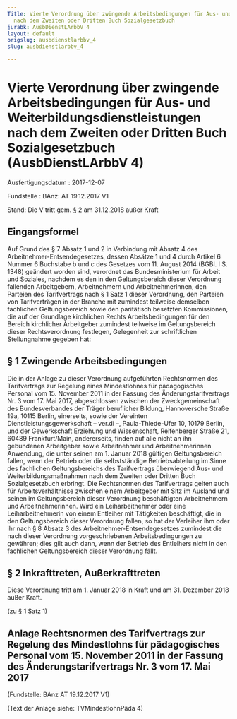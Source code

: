 ```yaml
---
Title: Vierte Verordnung über zwingende Arbeitsbedingungen für Aus- und Weiterbildungsdienstleistungen
  nach dem Zweiten oder Dritten Buch Sozialgesetzbuch
jurabk: AusbDienstLArbbV 4
layout: default
origslug: ausbdienstlarbbv_4
slug: ausbdienstlarbbv_4

---
```


# Vierte Verordnung über zwingende Arbeitsbedingungen für Aus- und Weiterbildungsdienstleistungen nach dem Zweiten oder Dritten Buch Sozialgesetzbuch (AusbDienstLArbbV 4)

Ausfertigungsdatum
:   2017-12-07

Fundstelle
:   BAnz: AT 19.12.2017 V1

Stand: Die V tritt gem. § 2 am 31.12.2018 außer Kraft

## Eingangsformel

Auf Grund des § 7 Absatz 1 und 2 in Verbindung mit Absatz 4 des
Arbeitnehmer-Entsendegesetzes, dessen Absätze 1 und 4 durch Artikel 6
Nummer 6 Buchstabe b und c des Gesetzes vom 11. August 2014 (BGBl. I
S. 1348) geändert worden sind, verordnet das Bundesministerium für
Arbeit und Soziales, nachdem es den in den Geltungsbereich dieser
Verordnung fallenden Arbeitgebern, Arbeitnehmern und
Arbeitnehmerinnen, den Parteien des Tarifvertrags nach § 1 Satz 1
dieser Verordnung, den Parteien von Tarifverträgen in der Branche mit
zumindest teilweise demselben fachlichen Geltungsbereich sowie den
paritätisch besetzten Kommissionen, die auf der Grundlage kirchlichen
Rechts
Arbeitsbedingungen              für den Bereich kirchlicher
Arbeitgeber zumindest teilweise im Geltungsbereich dieser
Rechtsverordnung festlegen, Gelegenheit zur schriftlichen
Stellungnahme gegeben hat:


## § 1 Zwingende Arbeitsbedingungen

Die in der Anlage zu dieser Verordnung aufgeführten Rechtsnormen des
Tarifvertrags zur Regelung eines Mindestlohnes für pädagogisches
Personal vom 15. November 2011 in der Fassung des
Änderungstarifvertrags Nr. 3 vom 17. Mai 2017, abgeschlossen zwischen
der Zweckgemeinschaft des Bundesverbandes der Träger beruflicher
Bildung, Hannoversche Straße 19a, 10115 Berlin, einerseits, sowie der
Vereinten Dienstleistungsgewerkschaft – ver.di –, Paula-Thiede-Ufer
10, 10179 Berlin, und der Gewerkschaft Erziehung und Wissenschaft,
Reifenberger Straße 21, 60489 Frankfurt/Main, andererseits, finden auf
alle nicht an ihn gebundenen Arbeitgeber sowie Arbeitnehmer und
Arbeitnehmerinnen Anwendung, die unter seinen am 1. Januar 2018
gültigen
Geltungsbereich              fallen, wenn der Betrieb oder die
selbstständige Betriebsabteilung im Sinne des fachlichen
Geltungsbereichs des Tarifvertrags überwiegend Aus- und
Weiterbildungsmaßnahmen nach dem Zweiten oder Dritten Buch
Sozialgesetzbuch erbringt. Die Rechtsnormen des Tarifvertrags gelten
auch für Arbeitsverhältnisse zwischen einem Arbeitgeber mit Sitz im
Ausland und seinen im Geltungsbereich dieser Verordnung beschäftigten
Arbeitnehmern und Arbeitnehmerinnen. Wird ein Leiharbeitnehmer oder
eine Leiharbeitnehmerin von einem Entleiher mit Tätigkeiten
beschäftigt,              die in den Geltungsbereich dieser Verordnung
fallen, so hat der Verleiher ihm oder ihr nach § 8 Absatz 3 des
Arbeitnehmer-Entsendegesetzes zumindest die nach dieser Verordnung
vorgeschriebenen Arbeitsbedingungen zu gewähren; dies gilt auch dann,
wenn der Betrieb des Entleihers nicht in den fachlichen
Geltungsbereich dieser Verordnung fällt.


## § 2 Inkrafttreten, Außerkrafttreten

Diese Verordnung tritt am 1. Januar 2018 in Kraft und am 31. Dezember
2018 außer Kraft.

(zu § 1 Satz 1)

## Anlage Rechtsnormen des Tarifvertrags zur Regelung des Mindestlohns für pädagogisches Personal vom 15. November 2011 in der Fassung des Änderungstarifvertrags Nr. 3 vom 17. Mai 2017

(Fundstelle: BAnz AT 19.12.2017 V1)

(Text der Anlage siehe: TVMindestlohnPäda 4)

